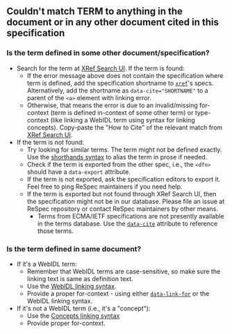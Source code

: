 ## Couldn't match TERM to anything in the document or in any other document cited in this specification

### Is the term defined in some other document/specification?

- Search for the term at [XRef Search UI](https://respec.org/xref/). If the term is found:
  - If the error message above does not contain the specification where term is defined, add the specification shortname to [`xref`](xref)'s specs. Alternatively, add the shortname as `data-cite="SHORTNAME"` to a parent of the `<a>` element with linking error.
  - Otherwise, that means the error is due to an invalid/missing for-context (term is defined in-context of some other term) or type-context (like linking a WebIDL term using syntax for linking concepts). Copy-paste the "How to Cite" of the relevant match from [XRef Search UI](https://respec.org/xref/).
- If the term is not found:
  - Try looking for similar terms. The term might not be defined exactly. Use the [shorthands syntax](Shorthands-Guide) to alias the term in prose if needed.
  - Check if the term is exported from the other spec, i.e., the `<dfn>` should have a `data-export` attribute.
  - If the term is not exported, ask the specification editors to export it. Feel free to ping ReSpec maintainers if you need help.
  - If the term is exported but not found through XRef Search UI, then the specification might not be in our database. Please file an issue at ReSpec repository or contact ReSpec maintainers by other means.
    - Terms from ECMA/IETF specifications are not presently available in the terms database. Use the [`data-cite`](data-cite) attribute to reference those terms.

### Is the term defined in same document?

- If it's a WebIDL term:
  - Remember that WebIDL terms are case-sensitive, so make sure the linking text is same as definition text.
  - Use the [WebIDL linking syntax](Shorthands-Guide#webidl-shorthands).
  - Provide a proper for-context - using either [`data-link-for`](data-link-for) or the WebIDL linking syntax.
- If it's not a WebIDL term (i.e., it's a "concept"):
  - Use the [Concepts linking syntax](Shorthands-Guide#concept-shorthands)
  - Provide proper for-context.
